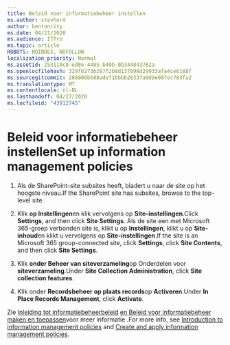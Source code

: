 ```yaml
---
title: Beleid voor informatiebeheer instellen
ms.author: stevhord
author: bentoncity
ms.date: 04/21/2020
ms.audience: ITPro
ms.topic: article
ROBOTS: NOINDEX, NOFOLLOW
localization_priority: Normal
ms.assetid: 253110c8-ed8e-4485-b40b-0b344843762a
ms.openlocfilehash: 329f8273b287f2b8d137098d29933afa4ce6188f
ms.sourcegitcommit: 286000b588adef1bbbb28337a9d9e087ec783fa2
ms.translationtype: MT
ms.contentlocale: nl-NL
ms.lasthandoff: 04/27/2020
ms.locfileid: "43912745"
---
```

# <a name="set-up-information-management-policies"></a><span data-ttu-id="2173f-102">Beleid voor informatiebeheer instellen</span><span class="sxs-lookup"><span data-stu-id="2173f-102">Set up information management policies</span></span>

1. <span data-ttu-id="2173f-103">Als de SharePoint-site subsites heeft, bladert u naar de site op het hoogste niveau.</span><span class="sxs-lookup"><span data-stu-id="2173f-103">If the SharePoint site has subsites, browse to the top-level site.</span></span>
    
2. <span data-ttu-id="2173f-104">Klik **op Instellingen**en klik vervolgens op **Site-instellingen**.</span><span class="sxs-lookup"><span data-stu-id="2173f-104">Click **Settings**, and then click **Site Settings**.</span></span> <span data-ttu-id="2173f-105">Als de site een met Microsoft 365-groep verbonden site is, klikt u op **Instellingen**, klikt u op **Site-inhoud**en klikt u vervolgens op **Site-instellingen**.</span><span class="sxs-lookup"><span data-stu-id="2173f-105">If the site is an Microsoft 365 group-connected site, click **Settings**, click **Site Contents**, and then click **Site Settings**.</span></span>
    
3. <span data-ttu-id="2173f-106">Klik **onder Beheer van siteverzameling**op Onderdelen voor **siteverzameling**.</span><span class="sxs-lookup"><span data-stu-id="2173f-106">Under **Site Collection Administration**, click **Site collection features**.</span></span>
    
4. <span data-ttu-id="2173f-107">Klik onder **Recordsbeheer op plaats records**op **Activeren**.</span><span class="sxs-lookup"><span data-stu-id="2173f-107">Under **In Place Records Management**, click **Activate**.</span></span>
    
<span data-ttu-id="2173f-108">Zie [Inleiding tot informatiebeheerbeleid](https://go.microsoft.com/fwlink/?linkid=404239) [en Beleid voor informatiebeheer maken en toepassen](https://go.microsoft.com/fwlink/?linkid=2003916)voor meer informatie .</span><span class="sxs-lookup"><span data-stu-id="2173f-108">For more info, see [Introduction to information management policies](https://go.microsoft.com/fwlink/?linkid=404239) and [Create and apply information management policies](https://go.microsoft.com/fwlink/?linkid=2003916).</span></span>
  

